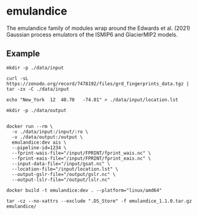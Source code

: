 # emulandice

The emulandice family of modules wrap around the Edwards et al. (2021) Gaussian process emulators of the ISMIP6 and GlacierMIP2 models.

## Example

```shell
mkdir -p ./data/input

curl -sL https://zenodo.org/record/7478192/files/grd_fingerprints_data.tgz | tar -zx -C ./data/input

echo "New_York	12	40.70	-74.01" > ./data/input/location.lst

mkdir -p ./data/output
  
```

```shell
docker run --rm \
  -v ./data/input:/input/:ro \
  -v ./data/output:/output \
  emulandice:dev ais \
  --pipeline-id=1234 \
  --fprint-wais-file="/input/FPRINT/fprint_wais.nc" \
  --fprint-eais-file="/input/FPRINT/fprint_eais.nc" \
  --input-data-file="/input/gsat.nc" \
  --location-file="/input/location.lst" \
  --output-gslr-file="/output/gslr.nc" \
  --output-lslr-file="/output/lslr.nc"
```

```shell
docker build -t emulandice:dev . --platform="linux/amd64"
```

```shell
tar -cz --no-xattrs --exclude ".DS_Store" -f emulandice_1.1.0.tar.gz emulandice/
```
